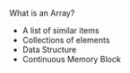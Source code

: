 What is an Array?

- A list of similar items
- Collections of elements
- Data Structure
- Continuous Memory Block
